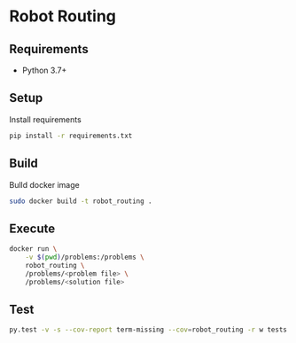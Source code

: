 # Robot Routing

## Requirements

- Python 3.7+


## Setup

Install requirements
```bash
pip install -r requirements.txt
```

## Build

Bulld docker image
```bash
sudo docker build -t robot_routing .
```

## Execute
```bash
docker run \
    -v $(pwd)/problems:/problems \
    robot_routing \
    /problems/<problem file> \
    /problems/<solution file>
```

## Test

```bash
py.test -v -s --cov-report term-missing --cov=robot_routing -r w tests

